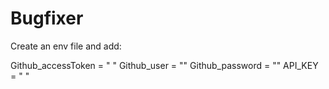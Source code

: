 # Bugfixer

Create an env file and add:

Github_accessToken = " "
Github_user = ""
Github_password = ""
API_KEY = " "
